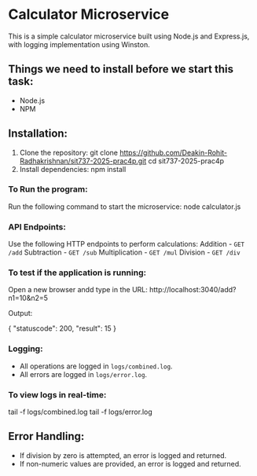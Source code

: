 # Calculator Microservice
This is a simple calculator microservice built using Node.js and Express.js, with logging implementation using Winston.

## Things we need to install before we start this task: 
- Node.js 
- NPM 

## Installation:
1. Clone the repository:
   git clone https://github.com/Deakin-Rohit-Radhakrishnan/sit737-2025-prac4p.git
   cd sit737-2025-prac4p
2. Install dependencies:
   npm install

### To Run the program:
Run the following command to start the microservice:
node calculator.js

### API Endpoints:
Use the following HTTP endpoints to perform calculations:
Addition - `GET /add` 
Subtraction - `GET /sub` 
Multiplication - `GET /mul` 
Division - `GET /div` 

### To test if the application is running:
Open a new browser andd type in the URL:
http://localhost:3040/add?n1=10&n2=5

Output:

{
    "statuscode": 200,
    "result": 15
}


### Logging:
- All operations are logged in `logs/combined.log`.
- All errors are logged in `logs/error.log`.

### To view logs in real-time:
tail -f logs/combined.log
tail -f logs/error.log

## Error Handling:
- If division by zero is attempted, an error is logged and returned.
- If non-numeric values are provided, an error is logged and returned.